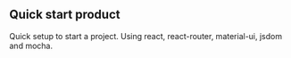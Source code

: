 ## Quick start product

Quick setup to start a project. Using react, react-router, material-ui, jsdom and mocha.

